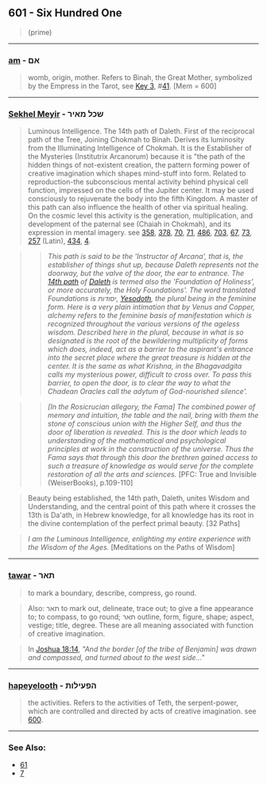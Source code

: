 ## 601 - Six Hundred One
> (prime)

---

### [am](/keys/AMf) - אם
> womb, origin, mother. Refers to Binah, the Great Mother, symbolized by the Empress in the Tarot, see [Key 3](3), #[41](41). [Mem = 600]

---

### [Sekhel Meyir](/keys/ShKL.MAIR) - שכל מאיר
> Luminous Intelligence. The 14th path of Daleth. First of the reciprocal path of the Tree, Joining Chokmah to Binah. Derives its luminosity from the Illuminating Intelligence of Chokmah. It is the Establisher of the Mysteries (Institutrix Arcanorum) because it is "the path of the hidden things of not-existent creation, the pattern forming power of creative imagination which shapes mind-stuff into form. Related to reproduction-the subconscious mental activity behind physical cell function, impressed on the cells of the Jupiter center. It may be used consciously to rejuvenate the body into the fifth Kingdom. A master of this path can also influence the health of other via spiritual healing. On the cosmic level this activity is the generation, multiplication, and development of the paternal see (Chaiah in Chokmah), and its expression in mental imagery. see [358](358), [378](378), [70](70), [71](71), [486](486), [703](703), [67](67), [73](73), [257](257) (Latin), [434](434), [4](4).

> > *This path is said to be the 'Instructor of Arcana', that is, the establisher of things shut up, because Daleth represents not the doorway, but the valve of the door, the ear to entrance. The [14th path](14) of [Daleth](/keys/D) is termed also the 'Foundation of Holiness', or more accurately, the Holy Foundations'. The word translated Foundations is יסודות, [Yesodoth](/keys/ISVDVTh), the plural being in the feminine form. Here is a very plain intimation that by Venus and Copper, alchemy refers to the feminine basis of manifestation which is recognized throughout the various versions of the ageless wisdom. Described here in the plural, because in what is so designated is the root of the bewildering multiplicity of forms which does, indeed, act as a barrier to the aspirant's entrance into the secret place where the great treasure is hidden at the center. It is the same as what Krishna, in the Bhagavadgita calls my mysterious power, difficult to cross over. To pass this barrier, to open the door, is to clear the way to what the Chadean Oracles call the adytum of God-nourished silence'.*

> > *[In the Rosicrucian allegory, the Fama] The combined power of memory and intuition, the table and the nail, bring with them the stone of conscious union with the Higher Self, and thus the door of liberation is revealed. This is the door which leads to understanding of the mathematical and psychological principles at work in the construction of the universe. Thus the Fama says that through this door the brethren gained access to such a treasure of knowledge as would serve for the complete restoration of all the arts and sciences.* [PFC: True and Invisible (WeiserBooks), p.109-110]

> Beauty being established, the 14th path, Daleth, unites Wisdom and Understanding, and the central point of this path where it crosses the 13th is Da'ath, in Hebrew knowledge, for all knowledge has its root in the divine contemplation of the perfect primal beauty. [32 Paths]

> *I am the Luminous Intelligence, enlighting my entire experience with the Wisdom of the Ages.* [Meditations on the Paths of Wisdom]

---

### [tawar](/keys/ThAR) - תאר
> to mark a boundary, describe, compress, go round.

> Also: תאר to mark out, delineate, trace out; to give a fine appearance to; to compass, to go round; תאר outline, form, figure, shape; aspect, vestige; title, degree. These are all meaning associated with function of creative imagination.

> In [Joshua 18:14](http://biblehub.com/joshua/18-14.htm),  *"And the border [of the tribe of Benjamin] was drawn and compassed, and turned about to the west side..."*

---

### [hapeyelooth](/keys/HPOILVTh) - הפעילות
> the activities. Refers to the activities of Teth, the serpent-power, which are controlled and directed by acts of creative imagination. see [600](600).

---

### See Also:

- [61](61)
- [7](7)
